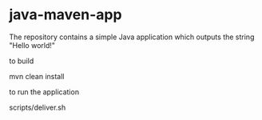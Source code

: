 # java-maven-app




The repository contains a simple Java application which outputs the string
"Hello world!"


to build

mvn clean install


to run the application

scripts/deliver.sh

